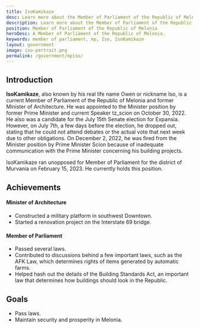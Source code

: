 ```yaml
---
title: IsoKamikaze
desc: Learn more about the Member of Parliament of the Republic of Melonia, IsoKamikaze.
description: Learn more about the Member of Parliament of the Republic of Melonia, IsoKamikaze.
position: Member of Parliament of the Republic of Melonia
heroDesc: A Member of Parliament of the Republic of Melonia.
keywords: member of parliament, mp, Iso, IsoKamikaze
layout: government
image: iso-portrait.png
permalink: /government/mpiso/
---
```


## Introduction
**IsoKamikaze**, also known by his real life name Owen or nickname Iso, is a current Member of Parliament of the Republic of Melonia and former Minister of Architecture. He was appointed to the Minister position by former Prime Minister and current Speaker tz_scion on October 30, 2022. He also was a candidate for the July 15th Senate election for Expansia. However, on July 7th, a few days before the election, he dropped out, stating that he could not attend debates or the actual vote that next week due to other obligations. On December 2, 2022, he was fired from the Minister position by Prime Minister Scion because of inadequate communication with the Prime Minister concerning his building projects.

IsoKamikaze ran unopposed for Member of Parliament for the district of Murvania on February 15, 2023. He currently holds this position.

## Achievements

#### Minister of Architecture
- Constructed a military platform in southwest Downtown.
- Started a renovation project on the Interstate 69 bridge.

#### Member of Parliament
- Passed several laws.
- Contributed to discussions behind a few important laws, such as the AFK Law, which determines rights of items generated by automatic farms.
- Helped hash out the details of the Building Standards Act, an important law that determines how buildings should look in the Republic.

## Goals
- Pass laws.
- Maintain security and prosperity in Melonia.
